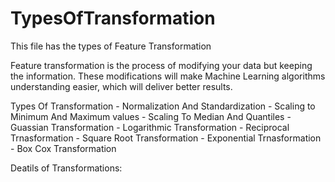 # TypesOfTransformation

This file has the types of Feature Transformation

Feature transformation is the process of modifying your data but keeping the information. These modifications will make Machine Learning algorithms understanding easier, which will deliver better results.


Types Of Transformation
	- Normalization And Standardization
	- Scaling to Minimum And Maximum values
	- Scaling To Median And Quantiles
	- Guassian Transformation
	- Logarithmic Transformation
	- Reciprocal Trnasformation
	- Square Root Transformation
	- Exponential Trnasformation
	- Box Cox Transformation

Deatils of Transformations:



